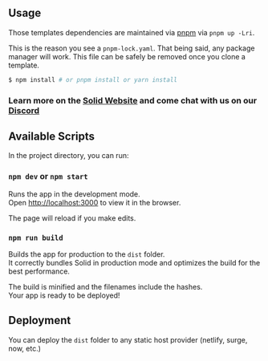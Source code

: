 ## Usage

Those templates dependencies are maintained via [pnpm](https://pnpm.io) via `pnpm up -Lri`.

This is the reason you see a `pnpm-lock.yaml`. That being said, any package manager will work. This
file can be safely be removed once you clone a template.

```bash
$ npm install # or pnpm install or yarn install
```

### Learn more on the [Solid Website](https://solidjs.com) and come chat with us on our [Discord](https://discord.com/invite/solidjs)

## Available Scripts

In the project directory, you can run:

### `npm dev` or `npm start`

Runs the app in the development mode.<br> Open [http://localhost:3000](http://localhost:3000) to
view it in the browser.

The page will reload if you make edits.<br>

### `npm run build`

Builds the app for production to the `dist` folder.<br> It correctly bundles Solid in production
mode and optimizes the build for the best performance.

The build is minified and the filenames include the hashes.<br> Your app is ready to be deployed!

## Deployment

You can deploy the `dist` folder to any static host provider (netlify, surge, now, etc.)
